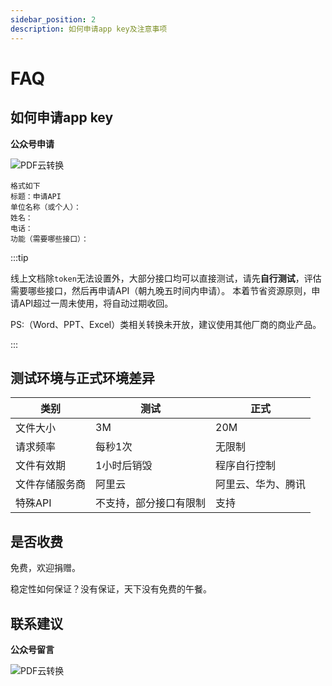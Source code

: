 ```yaml
---
sidebar_position: 2
description: 如何申请app key及注意事项
---
```


# FAQ


## 如何申请app key 

**公众号申请** 

![PDF云转换](https://www.easyyun.com/static/xcx/gongzhonghao.jpg)

```
格式如下
标题：申请API
单位名称（或个人）：
姓名：
电话：
功能（需要哪些接口）：
```

:::tip

线上文档除`token`无法设置外，大部分接口均可以直接测试，请先**自行测试**，评估需要哪些接口，然后再申请API（朝九晚五时间内申请）。
本着节省资源原则，申请API超过一周未使用，将自动过期收回。

PS:（Word、PPT、Excel）类相关转换未开放，建议使用其他厂商的商业产品。

:::  




## 测试环境与正式环境差异

| 类别 | 测试 | 正式 |
| --- | --- | --- |
| 文件大小 | 3M | 20M |
| 请求频率 | 每秒1次 | 无限制 |
| 文件有效期 | 1小时后销毁 | 程序自行控制 |
| 文件存储服务商 | 阿里云 | 阿里云、华为、腾讯 |
| 特殊API | 不支持，部分接口有限制 | 支持 |


## 是否收费

免费，欢迎捐赠。

稳定性如何保证？没有保证，天下没有免费的午餐。


## 联系建议


**公众号留言**

![PDF云转换](https://www.easyyun.com/static/xcx/gongzhonghao.jpg)